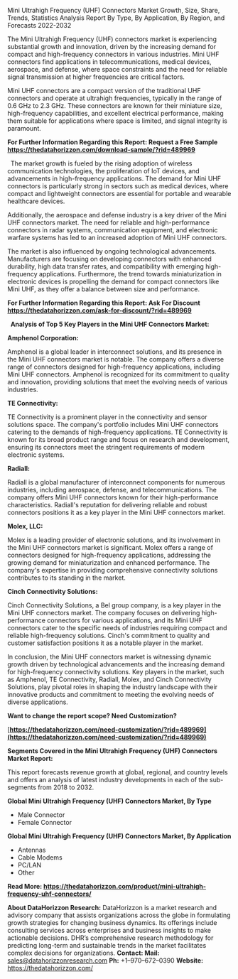 ﻿Mini Ultrahigh Frequency (UHF) Connectors Market Growth, Size, Share, Trends, Statistics Analysis Report By Type, By Application, By Region, and Forecasts 2022-2032

The Mini Ultrahigh Frequency (UHF) connectors market is experiencing substantial growth and innovation, driven by the increasing demand for compact and high-frequency connectors in various industries. Mini UHF connectors find applications in telecommunications, medical devices, aerospace, and defense, where space constraints and the need for reliable signal transmission at higher frequencies are critical factors.

Mini UHF connectors are a compact version of the traditional UHF connectors and operate at ultrahigh frequencies, typically in the range of 0.6 GHz to 2.3 GHz. These connectors are known for their miniature size, high-frequency capabilities, and excellent electrical performance, making them suitable for applications where space is limited, and signal integrity is paramount.

**For Further Information Regarding this Report: Request a Free Sample <https://thedatahorizzon.com/download-sample/?rid=489969>** 

` `The market growth is fueled by the rising adoption of wireless communication technologies, the proliferation of IoT devices, and advancements in high-frequency applications. The demand for Mini UHF connectors is particularly strong in sectors such as medical devices, where compact and lightweight connectors are essential for portable and wearable healthcare devices.

Additionally, the aerospace and defense industry is a key driver of the Mini UHF connectors market. The need for reliable and high-performance connectors in radar systems, communication equipment, and electronic warfare systems has led to an increased adoption of Mini UHF connectors.

The market is also influenced by ongoing technological advancements. Manufacturers are focusing on developing connectors with enhanced durability, high data transfer rates, and compatibility with emerging high-frequency applications. Furthermore, the trend towards miniaturization in electronic devices is propelling the demand for compact connectors like Mini UHF, as they offer a balance between size and performance.

**For Further Information Regarding this Report: Ask For Discount <https://thedatahorizzon.com/ask-for-discount/?rid=489969>** 

` `**Analysis of Top 5 Key Players in the Mini UHF Connectors Market:**

**Amphenol Corporation:**

Amphenol is a global leader in interconnect solutions, and its presence in the Mini UHF connectors market is notable. The company offers a diverse range of connectors designed for high-frequency applications, including Mini UHF connectors. Amphenol is recognized for its commitment to quality and innovation, providing solutions that meet the evolving needs of various industries.

**TE Connectivity:**

TE Connectivity is a prominent player in the connectivity and sensor solutions space. The company's portfolio includes Mini UHF connectors catering to the demands of high-frequency applications. TE Connectivity is known for its broad product range and focus on research and development, ensuring its connectors meet the stringent requirements of modern electronic systems.

**Radiall:**

Radiall is a global manufacturer of interconnect components for numerous industries, including aerospace, defense, and telecommunications. The company offers Mini UHF connectors known for their high-performance characteristics. Radiall's reputation for delivering reliable and robust connectors positions it as a key player in the Mini UHF connectors market.

**Molex, LLC:**

Molex is a leading provider of electronic solutions, and its involvement in the Mini UHF connectors market is significant. Molex offers a range of connectors designed for high-frequency applications, addressing the growing demand for miniaturization and enhanced performance. The company's expertise in providing comprehensive connectivity solutions contributes to its standing in the market.

**Cinch Connectivity Solutions:**

Cinch Connectivity Solutions, a Bel group company, is a key player in the Mini UHF connectors market. The company focuses on delivering high-performance connectors for various applications, and its Mini UHF connectors cater to the specific needs of industries requiring compact and reliable high-frequency solutions. Cinch's commitment to quality and customer satisfaction positions it as a notable player in the market.

In conclusion, the Mini UHF connectors market is witnessing dynamic growth driven by technological advancements and the increasing demand for high-frequency connectivity solutions. Key players in the market, such as Amphenol, TE Connectivity, Radiall, Molex, and Cinch Connectivity Solutions, play pivotal roles in shaping the industry landscape with their innovative products and commitment to meeting the evolving needs of diverse applications.

**Want to change the report scope? Need Customization?**

[**https://thedatahorizzon.com/need-customization/?rid=489969](https://thedatahorizzon.com/need-customization/?rid=489969)** 

**Segments Covered in the Mini Ultrahigh Frequency (UHF) Connectors Market Report:**

This report forecasts revenue growth at global, regional, and country levels and offers an analysis of latest industry developments in each of the sub-segments from 2018 to 2032.

**Global Mini Ultrahigh Frequency (UHF) Connectors Market, By Type**

- Male Connector
- Female Connector

**Global Mini Ultrahigh Frequency (UHF) Connectors Market, By Application**

- Antennas
- Cable Modems
- PC/LAN
- Other

**Read More: <https://thedatahorizzon.com/product/mini-ultrahigh-frequency-uhf-connectors/>** 

**About DataHorizzon Research:**DataHorizzon is a market research and advisory company that assists organizations across the globe in formulating growth strategies for changing business dynamics. Its offerings include consulting services across enterprises and business insights to make actionable decisions. DHR’s comprehensive research methodology for predicting long-term and sustainable trends in the market facilitates complex decisions for organizations.**Contact:Mail:** <sales@datahorizzonresearch.com> **Ph:** +1–970–672–0390**Website:** <https://thedatahorizzon.com/> 
